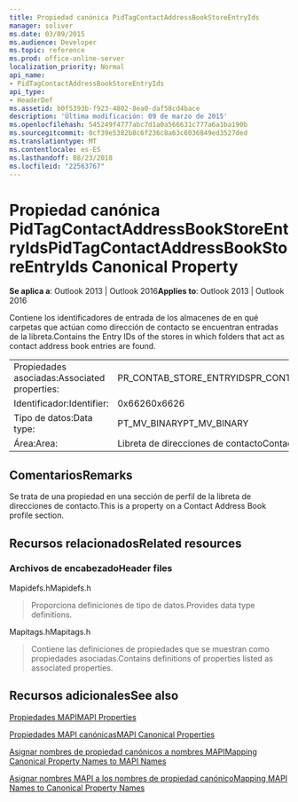 ```yaml
---
title: Propiedad canónica PidTagContactAddressBookStoreEntryIds
manager: soliver
ms.date: 03/09/2015
ms.audience: Developer
ms.topic: reference
ms.prod: office-online-server
localization_priority: Normal
api_name:
- PidTagContactAddressBookStoreEntryIds
api_type:
- HeaderDef
ms.assetid: b0f5393b-f923-4802-8ea0-daf58cd4bace
description: 'Última modificación: 09 de marzo de 2015'
ms.openlocfilehash: 545249f4777abc7d1a0a566631c777a6a1ba190b
ms.sourcegitcommit: 0cf39e5382b8c6f236c8a63c6036849ed3527ded
ms.translationtype: MT
ms.contentlocale: es-ES
ms.lasthandoff: 08/23/2018
ms.locfileid: "22563767"
---
```

# <a name="pidtagcontactaddressbookstoreentryids-canonical-property"></a><span data-ttu-id="c4149-103">Propiedad canónica PidTagContactAddressBookStoreEntryIds</span><span class="sxs-lookup"><span data-stu-id="c4149-103">PidTagContactAddressBookStoreEntryIds Canonical Property</span></span>

  
  
<span data-ttu-id="c4149-104">**Se aplica a**: Outlook 2013 | Outlook 2016</span><span class="sxs-lookup"><span data-stu-id="c4149-104">**Applies to**: Outlook 2013 | Outlook 2016</span></span> 
  
<span data-ttu-id="c4149-105">Contiene los identificadores de entrada de los almacenes de en qué carpetas que actúan como dirección de contacto se encuentran entradas de la libreta.</span><span class="sxs-lookup"><span data-stu-id="c4149-105">Contains the Entry IDs of the stores in which folders that act as contact address book entries are found.</span></span>
  
|||
|:-----|:-----|
|<span data-ttu-id="c4149-106">Propiedades asociadas:</span><span class="sxs-lookup"><span data-stu-id="c4149-106">Associated properties:</span></span>  <br/> |<span data-ttu-id="c4149-107">PR_CONTAB_STORE_ENTRYIDS</span><span class="sxs-lookup"><span data-stu-id="c4149-107">PR_CONTAB_STORE_ENTRYIDS</span></span>  <br/> |
|<span data-ttu-id="c4149-108">Identificador:</span><span class="sxs-lookup"><span data-stu-id="c4149-108">Identifier:</span></span>  <br/> |<span data-ttu-id="c4149-109">0x6626</span><span class="sxs-lookup"><span data-stu-id="c4149-109">0x6626</span></span>  <br/> |
|<span data-ttu-id="c4149-110">Tipo de datos:</span><span class="sxs-lookup"><span data-stu-id="c4149-110">Data type:</span></span>  <br/> |<span data-ttu-id="c4149-111">PT_MV_BINARY</span><span class="sxs-lookup"><span data-stu-id="c4149-111">PT_MV_BINARY</span></span>  <br/> |
|<span data-ttu-id="c4149-112">Área:</span><span class="sxs-lookup"><span data-stu-id="c4149-112">Area:</span></span>  <br/> |<span data-ttu-id="c4149-113">Libreta de direcciones de contacto</span><span class="sxs-lookup"><span data-stu-id="c4149-113">Contact address book</span></span>  <br/> |
   
## <a name="remarks"></a><span data-ttu-id="c4149-114">Comentarios</span><span class="sxs-lookup"><span data-stu-id="c4149-114">Remarks</span></span>

<span data-ttu-id="c4149-115">Se trata de una propiedad en una sección de perfil de la libreta de direcciones de contacto.</span><span class="sxs-lookup"><span data-stu-id="c4149-115">This is a property on a Contact Address Book profile section.</span></span>
  
## <a name="related-resources"></a><span data-ttu-id="c4149-116">Recursos relacionados</span><span class="sxs-lookup"><span data-stu-id="c4149-116">Related resources</span></span>

### <a name="header-files"></a><span data-ttu-id="c4149-117">Archivos de encabezado</span><span class="sxs-lookup"><span data-stu-id="c4149-117">Header files</span></span>

<span data-ttu-id="c4149-118">Mapidefs.h</span><span class="sxs-lookup"><span data-stu-id="c4149-118">Mapidefs.h</span></span>
  
> <span data-ttu-id="c4149-119">Proporciona definiciones de tipo de datos.</span><span class="sxs-lookup"><span data-stu-id="c4149-119">Provides data type definitions.</span></span>
    
<span data-ttu-id="c4149-120">Mapitags.h</span><span class="sxs-lookup"><span data-stu-id="c4149-120">Mapitags.h</span></span>
  
> <span data-ttu-id="c4149-121">Contiene las definiciones de propiedades que se muestran como propiedades asociadas.</span><span class="sxs-lookup"><span data-stu-id="c4149-121">Contains definitions of properties listed as associated properties.</span></span>
    
## <a name="see-also"></a><span data-ttu-id="c4149-122">Recursos adicionales</span><span class="sxs-lookup"><span data-stu-id="c4149-122">See also</span></span>



[<span data-ttu-id="c4149-123">Propiedades MAPI</span><span class="sxs-lookup"><span data-stu-id="c4149-123">MAPI Properties</span></span>](mapi-properties.md)
  
[<span data-ttu-id="c4149-124">Propiedades MAPI canónicas</span><span class="sxs-lookup"><span data-stu-id="c4149-124">MAPI Canonical Properties</span></span>](mapi-canonical-properties.md)
  
[<span data-ttu-id="c4149-125">Asignar nombres de propiedad canónicos a nombres MAPI</span><span class="sxs-lookup"><span data-stu-id="c4149-125">Mapping Canonical Property Names to MAPI Names</span></span>](mapping-canonical-property-names-to-mapi-names.md)
  
[<span data-ttu-id="c4149-126">Asignar nombres MAPI a los nombres de propiedad canónico</span><span class="sxs-lookup"><span data-stu-id="c4149-126">Mapping MAPI Names to Canonical Property Names</span></span>](mapping-mapi-names-to-canonical-property-names.md)


